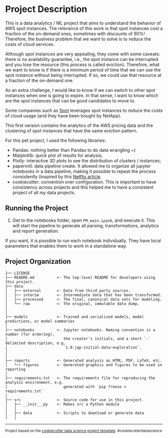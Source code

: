 Project Description
==============================

This is a data analytics / ML project that aims to understand the behavior of AWS spot instances. The relevance of this work is that spot instances cost a fraction of the on-demand ones, sometimes with discounts of 90%! Therefore, the business problem that we want to solve is to reduce the costs of cloud services.

Although spot instances are very appealing, they come with some caveats: there is no availability guarantee, i.e., the spot instance can be interrupted and you lose the resource (this process is called eviction). Therefore, what we want to know is if there is a minimum period of time that we can use the spot instance without being interrupted. If so, we could use that resource at a fraction of the on-demand one.

As an extra challenge, I would like to know if we can switch to other spot instances when one is going to expire. In that sense, I want to know which are the spot instances that can be good candidates to move to.

Some companies such as [Spot](https://spot.io) leverages spot instances to reduce the costs of cloud usage (and they have been bought by NetApp).

This first version contains the analytics of the AWS pricing data and the clustering of spot instances that have the same eviction pattern.

For this pet project, I used the following libraries:
- Pandas: nothing better than Pandas to do data wrangling =)
- Matplotlib: quick plot of results for analysis;
- Plotly: interactive 3D plots to see the distribution of clusters / instances;
- papermill: data pipeline create. It allowed me to organize all jupyter notebooks in a data pipeline, making it possible to repeat the process consistently (inspired by this [Netflix article](https://netflixtechblog.com/notebook-innovation-591ee3221233).
- cookiecutter: convention over configuration. This is important to have consistency across projects and this helped me to have a consistent project of all my data projects.

Running the Project
------------

1. Get to the notebooks folder, open `PM_main.ipynb`, and execute it. This will start the pipeline to generate all parsing, transformations, analytics and report generation.

If you want, it is possible to run each notebook individually. They have local parameters that enables them to work in a standalone way.

Project Organization
------------

    ├── LICENSE
    ├── README.md          <- The top-level README for developers using this project.
    ├── data
    │   ├── external       <- Data from third party sources.
    │   ├── interim        <- Intermediate data that has been transformed.
    │   ├── processed      <- The final, canonical data sets for modeling.
    │   └── raw            <- The original, immutable data dump.
    │
    │
    ├── models             <- Trained and serialized models, model predictions, or model summaries
    │
    ├── notebooks          <- Jupyter notebooks. Naming convention is a number (for ordering),
    │                         the creator's initials, and a short `-` delimited description, e.g.
    │                         `1.0-jqp-initial-data-exploration`.
    │
    │
    ├── reports            <- Generated analysis as HTML, PDF, LaTeX, etc.
    │   └── figures        <- Generated graphics and figures to be used in reporting
    │
    ├── requirements.txt   <- The requirements file for reproducing the analysis environment, e.g.
    │                         generated with `pip freeze > requirements.txt`
    │
    ├── src                <- Source code for use in this project.
    │   ├── __init__.py    <- Makes src a Python module
    │   │
    │   ├── data           <- Scripts to download or generate data
    │   │   
--------

<p><small>Project based on the <a target="_blank" href="https://drivendata.github.io/cookiecutter-data-science/">cookiecutter data science project template</a>. #cookiecutterdatascience</small></p>
